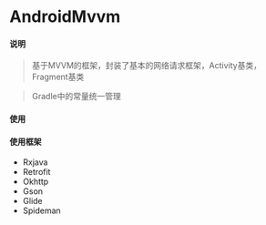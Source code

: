 # AndroidMvvm
#### 说明
> 基于MVVM的框架，封装了基本的网络请求框架，Activity基类，Fragment基类

>Gradle中的常量统一管理

#### 使用

#### 使用框架
* Rxjava
* Retrofit
* Okhttp
* Gson
* Glide
* Spideman

